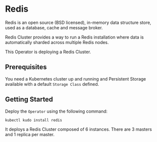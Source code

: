 # Redis

Redis is an open source (BSD licensed), in-memory data structure store, used as a database, cache and message broker.

Redis Cluster provides a way to run a Redis installation where data is automatically sharded across multiple Redis nodes.

This Operator is deploying a Redis Cluster.

## Prerequisites

You need a Kubernetes cluster up and running and Persistent Storage available with a default `Storage Class` defined.

## Getting Started

Deploy the `Operator` using the following command:

`kubectl kudo install redis`

It deploys a Redis Cluster composed of 6 instances. There are 3 masters and 1 replica per master.
